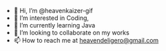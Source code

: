 - 👋 Hi, I’m @heavenkaizer-gif
- 👀 I’m interested in Coding, 
- 🌱 I’m currently learning Java
- 💞️ I’m looking to collaborate on my works
- 📫 How to reach me at heavendeligero@gmail.com

<!---
heavenkaizer-gif/heavenkaizer-gif is a ✨ special ✨ repository because its `README.md` (this file) appears on your GitHub profile.
You can click the Preview link to take a look at your changes.
--->
